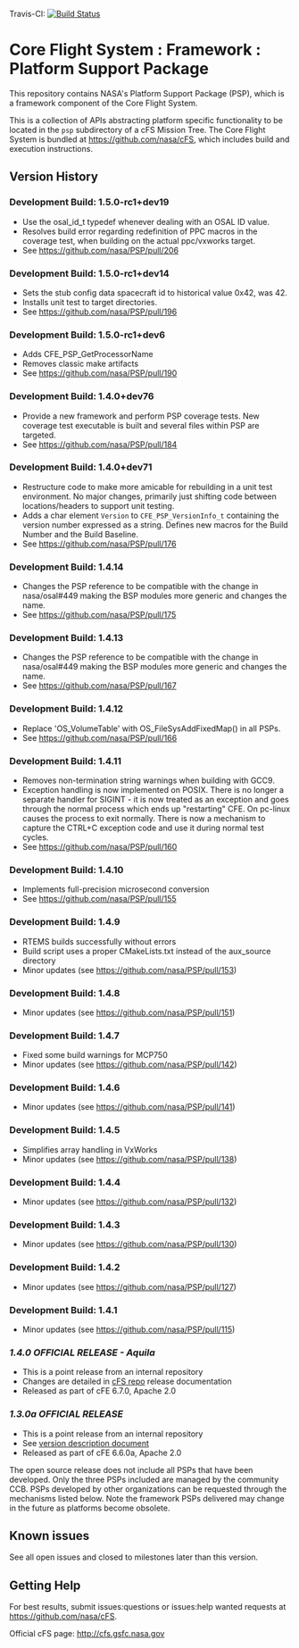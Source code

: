 Travis-CI: [![Build Status](https://travis-ci.com/nasa/PSP.svg)](https://travis-ci.com/nasa/PSP)

# Core Flight System : Framework : Platform Support Package

This repository contains NASA's Platform Support Package (PSP), which is a framework component of the Core Flight System.

This is a collection of APIs abstracting platform specific functionality to be located in the `psp` subdirectory of a cFS Mission Tree. The Core Flight System is bundled at <https://github.com/nasa/cFS>, which includes build and execution instructions.

## Version History

### Development Build: 1.5.0-rc1+dev19

- Use the osal_id_t typedef whenever dealing with an OSAL ID value.
- Resolves build error regarding redefinition of PPC macros in the coverage test, when building on the actual ppc/vxworks target.
- See <https://github.com/nasa/PSP/pull/206>

### Development Build: 1.5.0-rc1+dev14

- Sets the stub config data spacecraft id to historical value 0x42, was 42.
- Installs unit test to target directories.
- See <https://github.com/nasa/PSP/pull/196>

### Development Build: 1.5.0-rc1+dev6

- Adds CFE_PSP_GetProcessorName
- Removes classic make artifacts
- See <https://github.com/nasa/PSP/pull/190>

### Development Build: 1.4.0+dev76

- Provide a new framework and perform PSP coverage tests. New coverage test executable is built and several files within PSP are targeted.
- See <https://github.com/nasa/PSP/pull/184>

### Development Build: 1.4.0+dev71

- Restructure code to make more amicable for rebuilding in a unit test environment. No major changes, primarily just shifting code between locations/headers to support unit testing.
-  Adds a char element `Version` to `CFE_PSP_VersionInfo_t` containing the version number expressed as a string. Defines new macros for the Build Number and the Build Baseline.
- See <https://github.com/nasa/PSP/pull/176>

### Development Build: 1.4.14

- Changes the PSP reference to be compatible with the change in nasa/osal#449 making the BSP modules more generic and changes the name.
- See <https://github.com/nasa/PSP/pull/175>

### Development Build: 1.4.13

- Changes the PSP reference to be compatible with the change in nasa/osal#449 making the BSP modules more generic and changes the name.
- See <https://github.com/nasa/PSP/pull/167>

### Development Build: 1.4.12

- Replace 'OS_VolumeTable' with OS_FileSysAddFixedMap() in all PSPs.
- See <https://github.com/nasa/PSP/pull/166>

### Development Build: 1.4.11

- Removes non-termination string warnings when building with GCC9.
- Exception handling is now implemented on POSIX. There is no longer a separate handler for SIGINT - it is now treated as an exception and goes through the normal process which ends up "restarting" CFE. On pc-linux causes the process to exit normally. There is now a mechanism to capture the CTRL+C exception code and use it during normal test cycles.
- See <https://github.com/nasa/PSP/pull/160>

### Development Build: 1.4.10

- Implements full-precision microsecond conversion
- See <https://github.com/nasa/PSP/pull/155>

### Development Build: 1.4.9

- RTEMS builds successfully without errors
- Build script uses a proper CMakeLists.txt instead of the aux_source directory
- Minor updates (see <https://github.com/nasa/PSP/pull/153>)

### Development Build: 1.4.8

- Minor updates (see <https://github.com/nasa/PSP/pull/151>)

### Development Build: 1.4.7

- Fixed some build warnings for MCP750
- Minor updates (see <https://github.com/nasa/PSP/pull/142>)

### Development Build: 1.4.6

- Minor updates (see <https://github.com/nasa/PSP/pull/141>)

### Development Build: 1.4.5

- Simplifies array handling in VxWorks
- Minor updates (see <https://github.com/nasa/PSP/pull/138>)

### Development Build: 1.4.4

- Minor updates (see <https://github.com/nasa/PSP/pull/132>)

### Development Build: 1.4.3

- Minor updates (see <https://github.com/nasa/PSP/pull/130>)

### Development Build: 1.4.2

- Minor updates (see <https://github.com/nasa/PSP/pull/127>)

### Development Build: 1.4.1

- Minor updates (see <https://github.com/nasa/PSP/pull/115>)

### **_1.4.0 OFFICIAL RELEASE - Aquila_**

- This is a point release from an internal repository
- Changes are detailed in [cFS repo](https://github.com/nasa/cFS) release documentation
- Released as part of cFE 6.7.0, Apache 2.0

### **_1.3.0a OFFICIAL RELEASE_**

- This is a point release from an internal repository
- See [version description document](https://github.com/nasa/PSP/blob/v1.3.0a/doc/PSP%201.3.0.0%20Version%20Description%20Document.pdf)
- Released as part of cFE 6.6.0a, Apache 2.0

The open source release does not include all PSPs that have been developed. Only the three PSPs included are managed by the community CCB. PSPs developed by other organizations can be requested through the mechanisms listed below. Note the framework PSPs delivered may change in the future as platforms become obsolete.

## Known issues

See all open issues and closed to milestones later than this version.

## Getting Help

For best results, submit issues:questions or issues:help wanted requests at <https://github.com/nasa/cFS>.

Official cFS page: <http://cfs.gsfc.nasa.gov>
